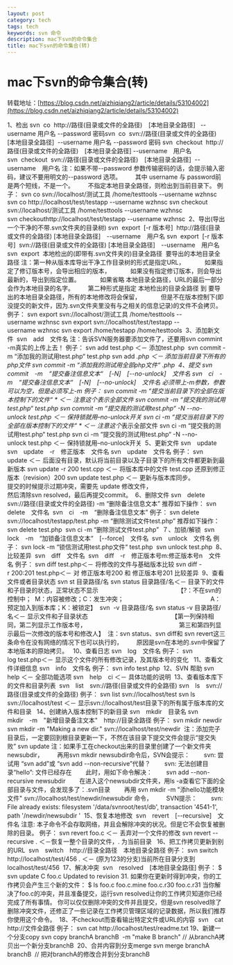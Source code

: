 ```yaml
---
layout: post
category: tech
tags: tech
keywords: svn 命令
description: mac下svn的命令集合
title: mac下svn的命令集合(转)
---
```


# mac下svn的命令集合(转)

转载地址：[https://blog.csdn.net/aizhiqiang2/article/details/53104002](https://blog.csdn.net/aizhiqiang2/article/details/53104002)

1、检出
svn  co  http://路径(目录或文件的全路径)　[本地目录全路径] 
 --username 用户名 --password 密码svn  co  svn://路径(目录或文件的全路径)　[本地目录全路径]  --username 用户名 --password 密码 svn  checkout  http://路径(目录或文件的全路径)　[本地目录全路径] --username　用户名 svn  checkout  svn://路径(目录或文件的全路径)　[本地目录全路径]  --username　用户名 注：如果不带--password 参数传输密码的话，会提示输入密码，建议不要用明文的--password 选项。 　　其中 username 与 password前是两个短线，不是一个。 　　不指定本地目录全路径，则检出到当前目录下。 例子： svn co svn://localhost/测试工具 /home/testtools --username wzhnsc svn co http://localhost/test/testapp --username wzhnsc svn checkout svn://localhost/测试工具 /home/testtools --username wzhnsc svn checkouthttp://localhost/test/testapp --username wzhnsc  2、导出(导出一个干净的不带.svn文件夹的目录树) svn  export  [-r 版本号]  http://路径(目录或文件的全路径) [本地目录全路径]　--username　用户名 svn  export  [-r 版本号]  svn://路径(目录或文件的全路径) [本地目录全路径]　--username　用户名 svn  export  本地检出的(即带有.svn文件夹的)目录全路径  要导出的本地目录全路径 注：第一种从版本库导出干净工作目录树的形式是指定URL， 　　　如果指定了修订版本号，会导出相应的版本， 　　　如果没有指定修订版本，则会导出最新的，导出到指定位置。 　　　如果省略 本地目录全路径，URL的最后一部分会作为本地目录的名字。 　　第二种形式是指定 本地检出的目录全路径 到 要导出的本地目录全路径，所有的本地修改将会保留， 　　　但是不在版本控制下(即没提交的新文件，因为.svn文件夹里没有与之相关的信息记录)的文件不会拷贝。 例子： svn export svn://localhost/测试工具 /home/testtools --username wzhnsc svn export svn://localhost/test/testapp --username wzhnsc svn export /home/testapp /home/testtools  3、添加新文件  svn　add　文件名 注：告诉SVN服务器要添加文件了，还要用svn commint -m真实的上传上去！ 例子： svn add test.php ＜－ 添加test.php  svn commit -m “添加我的测试用test.php“ test.php svn add *.php ＜－ 添加当前目录下所有的php文件 svn commit -m “添加我的测试用全部php文件“ *.php  4、提交 svn　commit　-m　“提交备注信息文本“　[-N]　[--no-unlock]　文件名 svn　ci　-m　“提交备注信息文本“　[-N]　[--no-unlock]　文件名 必须带上-m参数，参数可以为空，但是必须写上-m 例子： svn commit -m “提交当前目录下的全部在版本控制下的文件“ * ＜－ 注意这个*表示全部文件 svn commit -m “提交我的测试用test.php“ test.php svn commit -m “提交我的测试用test.php“ -N --no-unlock test.php ＜－ 保持锁就用–no-unlock开关 svn ci -m “提交当前目录下的全部在版本控制下的文件“ * ＜－ 注意这个*表示全部文件 svn ci -m “提交我的测试用test.php“ test.php svn ci -m “提交我的测试用test.php“ -N --no-unlock test.php ＜－ 保持锁就用–no-unlock开关  5、更新文件 svn　update svn　update　-r　修正版本　文件名 svn　update　文件名 例子： svn update ＜－ 后面没有目录，默认将当前目录以及子目录下的所有文件都更新到最新版本 svn update -r 200 test.cpp ＜－ 将版本库中的文件 test.cpp 还原到修正版本（revision）200 svn update test.php ＜－ 更新与版本库同步。 　　　　　　　　　　　 提交的时候提示过期冲突，需要先 update 修改文件， 　　　　　　　　　　　 然后清除svn resolved，最后再提交commit。  6、删除文件 svn　delete　svn://路径(目录或文件的全路径) -m “删除备注信息文本” 推荐如下操作： svn　delete　文件名  svn　ci　-m　“删除备注信息文本” 例子： svn delete svn://localhost/testapp/test.php -m “删除测试文件test.php” 推荐如下操作： svn delete test.php  svn ci -m “删除测试文件test.php”  ７、加锁/解锁  svn　lock　-m　“加锁备注信息文本“　[--force]　文件名  svn　unlock　文件名 例子： svn lock -m “锁信测试用test.php文件“ test.php  svn unlock test.php  8、比较差异  svn　diff　文件名  svn　diff　-r　修正版本号m:修正版本号n　文件名 例子： svn diff test.php＜－ 将修改的文件与基础版本比较 svn diff -r 200:201 test.php＜－ 对 修正版本号200 和 修正版本号201 比较差异  9、查看文件或者目录状态 svn st 目录路径/名 svn status 目录路径/名＜－ 目录下的文件和子目录的状态，正常状态不显示  　　　　　　　　　　　　　【?：不在svn的控制中；  M：内容被修改；C：发生冲突； 　　　　　　　　　　　　　　A：预定加入到版本库；K：被锁定】  svn  -v 目录路径/名 svn status -v 目录路径/名＜－ 显示文件和子目录状态 　　　　　　　　　　　　　　【第一列保持相同，第二列显示工作版本号， 　　　　　　　　　　　　　　　第三和第四列显示最后一次修改的版本号和修改人】  注：svn status、svn diff和 svn revert这三条命令在没有网络的情况下也可以执行的， 　　原因是svn在本地的.svn中保留了本地版本的原始拷贝。   10、查看日志 svn　log　文件名 例子： svn log test.php＜－ 显示这个文件的所有修改记录，及其版本号的变化   11、查看文件详细信息 svn　info　文件名 例子： svn info test.php  12、SVN 帮助 svn　help ＜－ 全部功能选项 svn　help　ci ＜－ 具体功能的说明  13、查看版本库下的文件和目录列表  svn　list　svn://路径(目录或文件的全路径) svn　ls　svn://路径(目录或文件的全路径) 例子： svn list svn://localhost/test svn ls svn://localhost/test ＜－ 显示svn://localhost/test目录下的所有属于版本库的文件和目录   14、创建纳入版本控制下的新目录 svn　mkdir　目录名 svn　mkdir　-m　"新增目录备注文本"　http://目录全路径 例子： svn mkdir newdir svn mkdir -m "Making a new dir." svn://localhost/test/newdir  注：添加完子目录后，一定要回到根目录更新一下，不然在该目录下提交文件会提示“提交失败” svn update 注：如果手工在checkout出来的目录里创建了一个新文件夹newsubdir， 　　再用svn mkdir newsubdir命令后，SVN会提示： 　　svn: 尝试用 “svn add”或 “svn add --non-recursive”代替？ 　　svn: 无法创建目录“hello”: 文件已经存在 　　此时，用如下命令解决： 　　svn add --non-recursive newsubdir 　　在进入这个newsubdir文件夹，用ls -a查看它下面的全部目录与文件，会发现多了：.svn目录 　　再用 svn mkdir -m "添hello功能模块文件" svn://localhost/test/newdir/newsubdir 命令， 　　SVN提示： 　　svn: File already exists: filesystem '/data/svnroot/test/db', transaction '4541-1', 　　path '/newdir/newsubdir '  15、恢复本地修改  svn　revert　[--recursive]　文件名 注意: 本子命令不会存取网络，并且会解除冲突的状况。但是它不会恢复被删除的目录。 例子： svn revert foo.c ＜－ 丢弃对一个文件的修改 svn revert --recursive . ＜－恢复一整个目录的文件，. 为当前目录   16、把工作拷贝更新到别的URL  svn　switch　http://目录全路径　本地目录全路径 例子： svn switch http://localhost/test/456 . ＜－ (原为123的分支)当前所在目录分支到localhost/test/456  17、解决冲突  svn　resolved　[本地目录全路径] 例子： $ svn update C foo.c Updated to revision 31. 如果你在更新时得到冲突，你的工作拷贝会产生三个新的文件： $ ls foo.c foo.c.mine foo.c.r30 foo.c.r31 当你解决了foo.c的冲突，并且准备提交，运行svn resolved让你的工作拷贝知道你已经完成了所有事情。 你可以仅仅删除冲突的文件并且提交，但是svn resolved除了删除冲突文件，还修正了一些记录在工作拷贝管理区域的记录数据，所以我们推荐你使用这个命令。  18、不checkout而查看输出特定文件或URL的内容  svn　cat　http://文件全路径 例子： svn cat http://localhost/test/readme.txt
19、新建一个分支copy
svn copy branchA branchB  -m "make B branch" // 从branchA拷贝出一个新分支branchB 
20、合并内容到分支merge
svn merge branchA branchB  // 把对branchA的修改合并到分支branchB
